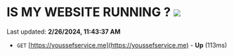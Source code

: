 # IS MY WEBSITE RUNNING ? [![](https://img.shields.io/static/v1?label=Sponsor&message=%E2%9D%A4&logo=GitHub&color=%23fe8e86)](https://github.com/sponsors/<username>)

Last updated: **2/26/2024, 11:43:37 AM**

- `GET` [https://youssefservice.me](https://youssefservice.me) - **Up** (113ms)
